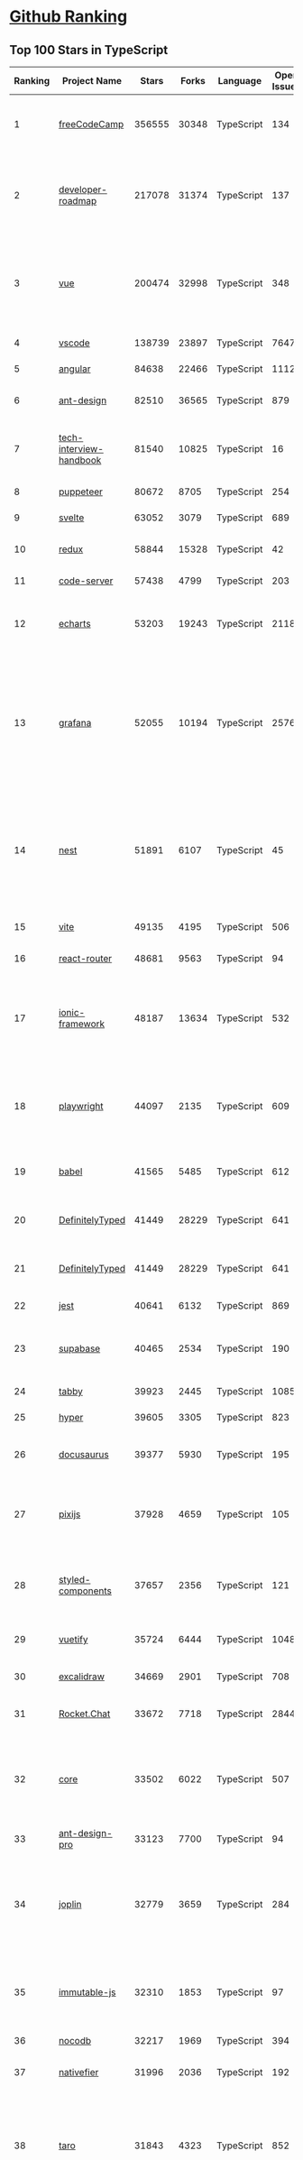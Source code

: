 [Github Ranking](../README.md)
==========

## Top 100 Stars in TypeScript

| Ranking | Project Name | Stars | Forks | Language | Open Issues | Description | Last Commit |
| ------- | ------------ | ----- | ----- | -------- | ----------- | ----------- | ----------- |
| 1 | [freeCodeCamp](https://github.com/freeCodeCamp/freeCodeCamp) | 356555 | 30348 | TypeScript | 134 | freeCodeCamp.org's open-source codebase and curriculum. Learn to code for free. | 2022-11-04T11:28:31Z |
| 2 | [developer-roadmap](https://github.com/kamranahmedse/developer-roadmap) | 217078 | 31374 | TypeScript | 137 | Interactive roadmaps, guides and other educational content to help developers grow in their careers. | 2022-11-04T10:55:43Z |
| 3 | [vue](https://github.com/vuejs/vue) | 200474 | 32998 | TypeScript | 348 | 🖖 Vue.js is a progressive, incrementally-adoptable JavaScript framework for building UI on the web. | 2022-11-04T02:37:10Z |
| 4 | [vscode](https://github.com/microsoft/vscode) | 138739 | 23897 | TypeScript | 7647 | Visual Studio Code | 2022-11-04T12:02:37Z |
| 5 | [angular](https://github.com/angular/angular) | 84638 | 22466 | TypeScript | 1112 | The modern web developer’s platform | 2022-11-04T10:12:45Z |
| 6 | [ant-design](https://github.com/ant-design/ant-design) | 82510 | 36565 | TypeScript | 879 | An enterprise-class UI design language and React UI library | 2022-11-04T12:03:22Z |
| 7 | [tech-interview-handbook](https://github.com/yangshun/tech-interview-handbook) | 81540 | 10825 | TypeScript | 16 | 💯 Curated coding interview preparation materials for busy software engineers | 2022-11-04T11:07:35Z |
| 8 | [puppeteer](https://github.com/puppeteer/puppeteer) | 80672 | 8705 | TypeScript | 254 | Headless Chrome Node.js API | 2022-11-03T16:18:58Z |
| 9 | [svelte](https://github.com/sveltejs/svelte) | 63052 | 3079 | TypeScript | 689 | Cybernetically enhanced web apps | 2022-11-03T08:43:39Z |
| 10 | [redux](https://github.com/reduxjs/redux) | 58844 | 15328 | TypeScript | 42 | Predictable state container for JavaScript apps | 2022-10-29T08:48:15Z |
| 11 | [code-server](https://github.com/coder/code-server) | 57438 | 4799 | TypeScript | 203 | VS Code in the browser | 2022-11-04T04:11:50Z |
| 12 | [echarts](https://github.com/apache/echarts) | 53203 | 19243 | TypeScript | 2118 | Apache ECharts is a powerful, interactive charting and data visualization library for browser | 2022-11-04T08:14:37Z |
| 13 | [grafana](https://github.com/grafana/grafana) | 52055 | 10194 | TypeScript | 2576 | The open and composable observability and data visualization platform. Visualize metrics, logs, and traces from multiple sources like Prometheus, Loki, Elasticsearch, InfluxDB, Postgres and many more.  | 2022-11-04T11:54:07Z |
| 14 | [nest](https://github.com/nestjs/nest) | 51891 | 6107 | TypeScript | 45 | A progressive Node.js framework for building efficient, scalable, and enterprise-grade server-side applications on top of TypeScript & JavaScript (ES6, ES7, ES8) 🚀 | 2022-11-04T07:25:36Z |
| 15 | [vite](https://github.com/vitejs/vite) | 49135 | 4195 | TypeScript | 506 | Next generation frontend tooling. It's fast! | 2022-11-04T11:20:10Z |
| 16 | [react-router](https://github.com/remix-run/react-router) | 48681 | 9563 | TypeScript | 94 | Declarative routing for React | 2022-11-04T12:00:41Z |
| 17 | [ionic-framework](https://github.com/ionic-team/ionic-framework) | 48187 | 13634 | TypeScript | 532 | A powerful cross-platform UI toolkit for building native-quality iOS, Android, and Progressive Web Apps with HTML, CSS, and JavaScript. | 2022-11-04T06:11:31Z |
| 18 | [playwright](https://github.com/microsoft/playwright) | 44097 | 2135 | TypeScript | 609 | Playwright is a framework for Web Testing and Automation. It allows testing Chromium, Firefox and WebKit with a single API.  | 2022-11-04T11:15:59Z |
| 19 | [babel](https://github.com/babel/babel) | 41565 | 5485 | TypeScript | 612 | 🐠 Babel is a compiler for writing next generation JavaScript. | 2022-11-04T09:53:10Z |
| 20 | [DefinitelyTyped](https://github.com/DefinitelyTyped/DefinitelyTyped) | 41449 | 28229 | TypeScript | 641 | The repository for high quality TypeScript type definitions. | 2022-11-04T11:57:05Z |
| 21 | [DefinitelyTyped](https://github.com/DefinitelyTyped/DefinitelyTyped) | 41449 | 28229 | TypeScript | 641 | The repository for high quality TypeScript type definitions. | 2022-11-04T11:57:05Z |
| 22 | [jest](https://github.com/facebook/jest) | 40641 | 6132 | TypeScript | 869 | Delightful JavaScript Testing. | 2022-11-03T12:31:13Z |
| 23 | [supabase](https://github.com/supabase/supabase) | 40465 | 2534 | TypeScript | 190 | The open source Firebase alternative. Follow to stay updated about our public Beta. | 2022-11-04T11:55:48Z |
| 24 | [tabby](https://github.com/Eugeny/tabby) | 39923 | 2445 | TypeScript | 1085 | A terminal for a more modern age | 2022-11-04T04:08:09Z |
| 25 | [hyper](https://github.com/vercel/hyper) | 39605 | 3305 | TypeScript | 823 | A terminal built on web technologies | 2022-10-31T12:33:07Z |
| 26 | [docusaurus](https://github.com/facebook/docusaurus) | 39377 | 5930 | TypeScript | 195 | Easy to maintain open source documentation websites. | 2022-11-04T11:54:20Z |
| 27 | [pixijs](https://github.com/pixijs/pixijs) | 37928 | 4659 | TypeScript | 105 | The HTML5 Creation Engine: Create beautiful digital content with the fastest, most flexible 2D WebGL renderer. | 2022-11-03T18:22:28Z |
| 28 | [styled-components](https://github.com/styled-components/styled-components) | 37657 | 2356 | TypeScript | 121 | Visual primitives for the component age. Use the best bits of ES6 and CSS to style your apps without stress 💅 | 2022-11-02T12:19:54Z |
| 29 | [vuetify](https://github.com/vuetifyjs/vuetify) | 35724 | 6444 | TypeScript | 1048 | 🐉 Material Component Framework for Vue | 2022-11-04T11:32:39Z |
| 30 | [excalidraw](https://github.com/excalidraw/excalidraw) | 34669 | 2901 | TypeScript | 708 | Virtual whiteboard for sketching hand-drawn like diagrams | 2022-11-04T10:36:24Z |
| 31 | [Rocket.Chat](https://github.com/RocketChat/Rocket.Chat) | 33672 | 7718 | TypeScript | 2844 | The communications platform that puts data protection first. | 2022-11-04T11:20:54Z |
| 32 | [core](https://github.com/vuejs/core) | 33502 | 6022 | TypeScript | 507 | 🖖 Vue.js is a progressive, incrementally-adoptable JavaScript framework for building UI on the web. | 2022-11-04T02:08:29Z |
| 33 | [ant-design-pro](https://github.com/ant-design/ant-design-pro) | 33123 | 7700 | TypeScript | 94 | 👨🏻‍💻👩🏻‍💻 Use Ant Design like a Pro! | 2022-11-04T09:39:34Z |
| 34 | [joplin](https://github.com/laurent22/joplin) | 32779 | 3659 | TypeScript | 284 | Joplin - an open source note taking and to-do application with synchronisation capabilities for Windows, macOS, Linux, Android and iOS. | 2022-11-04T11:54:59Z |
| 35 | [immutable-js](https://github.com/immutable-js/immutable-js) | 32310 | 1853 | TypeScript | 97 | Immutable persistent data collections for Javascript which increase efficiency and simplicity. | 2022-09-28T19:20:14Z |
| 36 | [nocodb](https://github.com/nocodb/nocodb) | 32217 | 1969 | TypeScript | 394 | 🔥 🔥 🔥 Open Source Airtable Alternative | 2022-11-04T12:00:28Z |
| 37 | [nativefier](https://github.com/nativefier/nativefier) | 31996 | 2036 | TypeScript | 192 | Make any web page a desktop application | 2022-11-02T18:36:25Z |
| 38 | [taro](https://github.com/NervJS/taro) | 31843 | 4323 | TypeScript | 852 | 开放式跨端跨框架解决方案，支持使用 React/Vue/Nerv 等框架来开发微信/京东/百度/支付宝/字节跳动/ QQ 小程序/H5/React Native 等应用。  https://taro.zone/ | 2022-11-04T10:58:11Z |
| 39 | [react-hook-form](https://github.com/react-hook-form/react-hook-form) | 31515 | 1563 | TypeScript | 0 | 📋 React Hooks for form state management and validation (Web + React Native) | 2022-11-02T22:06:13Z |
| 40 | [query](https://github.com/TanStack/query) | 30844 | 1887 | TypeScript | 21 | 🤖 Powerful asynchronous state management, server-state utilities and data fetching for TS/JS, React, Solid, Svelte and Vue. | 2022-11-04T08:55:07Z |
| 41 | [react-hook-form](https://github.com/react-hook-form/react-hook-form) | 31515 | 1563 | TypeScript | 0 | 📋 React Hooks for form state management and validation (Web + React Native) | 2022-11-02T22:06:13Z |
| 42 | [formik](https://github.com/jaredpalmer/formik) | 31438 | 2604 | TypeScript | 625 | Build forms in React, without the tears 😭  | 2022-10-27T13:51:44Z |
| 43 | [query](https://github.com/TanStack/query) | 30844 | 1887 | TypeScript | 21 | 🤖 Powerful asynchronous state management, server-state utilities and data fetching for TS/JS, React, Solid, Svelte and Vue. | 2022-11-04T08:55:07Z |
| 44 | [date-fns](https://github.com/date-fns/date-fns) | 30216 | 1548 | TypeScript | 361 | ⏳ Modern JavaScript date utility library ⌛️ | 2022-11-04T08:50:13Z |
| 45 | [typeorm](https://github.com/typeorm/typeorm) | 29668 | 5487 | TypeScript | 1727 | ORM for TypeScript and JavaScript (ES7, ES6, ES5). Supports MySQL, PostgreSQL, MariaDB, SQLite, MS SQL Server, Oracle, SAP Hana, WebSQL databases. Works in NodeJS, Browser, Ionic, Cordova and Electron platforms. | 2022-11-04T11:52:02Z |
| 46 | [chakra-ui](https://github.com/chakra-ui/chakra-ui) | 29493 | 2643 | TypeScript | 77 | ⚡️ Simple, Modular & Accessible UI Components for your React Applications | 2022-11-03T11:02:34Z |
| 47 | [graphql-engine](https://github.com/hasura/graphql-engine) | 28567 | 2513 | TypeScript | 1837 | Blazing fast, instant realtime GraphQL APIs on your DB with fine grained access control, also trigger webhooks on database events. | 2022-11-04T11:53:50Z |
| 48 | [rxjs](https://github.com/ReactiveX/rxjs) | 27934 | 2886 | TypeScript | 209 | A reactive programming library for JavaScript | 2022-11-01T20:56:07Z |
| 49 | [html2canvas](https://github.com/niklasvh/html2canvas) | 27011 | 4503 | TypeScript | 793 | Screenshots with JavaScript | 2022-10-28T12:39:09Z |
| 50 | [postcss](https://github.com/postcss/postcss) | 26849 | 1552 | TypeScript | 15 | Transforming styles with JS plugins | 2022-10-23T22:52:37Z |
| 51 | [prisma](https://github.com/prisma/prisma) | 26660 | 952 | TypeScript | 2282 | Next-generation ORM for Node.js & TypeScript \| PostgreSQL, MySQL, MariaDB, SQL Server, SQLite, MongoDB and CockroachDB | 2022-11-04T10:57:47Z |
| 52 | [type-challenges](https://github.com/type-challenges/type-challenges) | 26397 | 2593 | TypeScript | 16418 | Collection of TypeScript type challenges with online judge | 2022-11-03T14:37:07Z |
| 53 | [n8n](https://github.com/n8n-io/n8n) | 26292 | 3081 | TypeScript | 134 | Free and source-available fair-code licensed workflow automation tool. Easily automate tasks across different services. | 2022-11-04T11:49:10Z |
| 54 | [mobx](https://github.com/mobxjs/mobx) | 25843 | 1716 | TypeScript | 15 | Simple, scalable state management. | 2022-11-03T21:09:31Z |
| 55 | [slate](https://github.com/ianstormtaylor/slate) | 25796 | 2920 | TypeScript | 532 | A completely customizable framework for building rich text editors. (Currently in beta.) | 2022-11-02T17:51:36Z |
| 56 | [angular-cli](https://github.com/angular/angular-cli) | 25713 | 12120 | TypeScript | 201 | CLI tool for Angular | 2022-11-04T03:57:31Z |
| 57 | [cheerio](https://github.com/cheeriojs/cheerio) | 25623 | 1575 | TypeScript | 20 | Fast, flexible, and lean implementation of core jQuery designed specifically for the server. | 2022-11-04T03:03:26Z |
| 58 | [react-select](https://github.com/JedWatson/react-select) | 25342 | 3974 | TypeScript | 188 | The Select Component for React.js | 2022-11-04T06:14:37Z |
| 59 | [react-spring](https://github.com/pmndrs/react-spring) | 24377 | 1056 | TypeScript | 67 | ✌️ A spring physics based React animation library | 2022-10-26T08:29:27Z |
| 60 | [etcher](https://github.com/balena-io/etcher) | 24110 | 1749 | TypeScript | 383 | Flash OS images to SD cards & USB drives, safely and easily. | 2022-11-03T21:00:46Z |
| 61 | [etcher](https://github.com/balena-io/etcher) | 24110 | 1749 | TypeScript | 383 | Flash OS images to SD cards & USB drives, safely and easily. | 2022-11-03T21:00:46Z |
| 62 | [ngx-admin](https://github.com/akveo/ngx-admin) | 24002 | 7652 | TypeScript | 392 | Customizable admin dashboard template based on Angular 10+ | 2022-08-12T20:56:10Z |
| 63 | [floating-ui](https://github.com/floating-ui/floating-ui) | 23311 | 1412 | TypeScript | 15 | A low-level toolkit to create floating elements. Tooltips, popovers, dropdowns, and more | 2022-11-01T07:32:53Z |
| 64 | [zustand](https://github.com/pmndrs/zustand) | 23302 | 692 | TypeScript | 19 | 🐻 Bear necessities for state management in React | 2022-11-03T12:59:00Z |
| 65 | [slidev](https://github.com/slidevjs/slidev) | 23168 | 897 | TypeScript | 41 | Presentation Slides for Developers | 2022-10-28T00:46:03Z |
| 66 | [solid](https://github.com/solidjs/solid) | 23158 | 612 | TypeScript | 21 | A declarative, efficient, and flexible JavaScript library for building user interfaces. | 2022-11-03T19:02:09Z |
| 67 | [devtools](https://github.com/vuejs/devtools) | 23070 | 3972 | TypeScript | 408 | ⚙️ Browser devtools extension for debugging Vue.js applications. | 2022-11-01T06:36:54Z |
| 68 | [components](https://github.com/angular/components) | 23058 | 6314 | TypeScript | 1652 | Component infrastructure and Material Design components for Angular | 2022-11-03T21:34:21Z |
| 69 | [react-native-elements](https://github.com/react-native-elements/react-native-elements) | 22960 | 4464 | TypeScript | 28 | Cross-Platform React Native UI Toolkit | 2022-11-03T09:06:38Z |
| 70 | [docz](https://github.com/doczjs/docz) | 22949 | 1483 | TypeScript | 103 | ✍ It has never been so easy to document your things! | 2022-09-23T22:42:47Z |
| 71 | [react-redux](https://github.com/reduxjs/react-redux) | 22431 | 3303 | TypeScript | 11 | Official React bindings for Redux | 2022-11-04T02:40:27Z |
| 72 | [sweetalert](https://github.com/t4t5/sweetalert) | 22141 | 2896 | TypeScript | 156 | A beautiful replacement for JavaScript's "alert" | 2022-05-16T16:54:43Z |
| 73 | [astro](https://github.com/withastro/astro) | 21973 | 1037 | TypeScript | 79 | Build faster websites with Astro's next-gen island architecture 🏝✨ | 2022-11-04T12:02:18Z |
| 74 | [react-navigation](https://github.com/react-navigation/react-navigation) | 21787 | 4785 | TypeScript | 559 | Routing and navigation for your React Native apps | 2022-11-04T12:00:55Z |
| 75 | [NativeScript](https://github.com/NativeScript/NativeScript) | 21742 | 1585 | TypeScript | 913 | ⚡ Empowering JavaScript with native platform APIs. ✨ Best of all worlds (TypeScript, Swift, Objective C, Kotlin, Java). Use what you love ❤️ Angular, Capacitor, Ionic, React, Svelte, Vue and you name it compatible. | 2022-11-04T10:16:54Z |
| 76 | [xstate](https://github.com/statelyai/xstate) | 21653 | 1027 | TypeScript | 172 | State machines and statecharts for the modern web. | 2022-11-03T22:29:03Z |
| 77 | [react-starter-kit](https://github.com/kriasoft/react-starter-kit) | 21561 | 4130 | TypeScript | 1 | The web's most popular Jamstack front-end template (boilerplate) for building web applications with React | 2022-10-21T10:50:56Z |
| 78 | [windows95](https://github.com/felixrieseberg/windows95) | 21554 | 1260 | TypeScript | 124 | 💩🚀 Windows 95 in Electron. Runs on macOS, Linux, and Windows. | 2022-10-29T00:24:13Z |
| 79 | [coc.nvim](https://github.com/neoclide/coc.nvim) | 21537 | 885 | TypeScript | 18 | Nodejs extension host for vim & neovim, load extensions like VSCode and host language servers. | 2022-11-04T11:00:35Z |
| 80 | [github1s](https://github.com/conwnet/github1s) | 21346 | 745 | TypeScript | 52 | One second to read GitHub code with VS Code. | 2022-11-02T11:27:32Z |
| 81 | [graphql-js](https://github.com/graphql/graphql-js) | 19140 | 2046 | TypeScript | 134 | A reference implementation of GraphQL for JavaScript | 2022-11-04T11:22:05Z |
| 82 | [jsoncrack.com](https://github.com/AykutSarac/jsoncrack.com) | 18848 | 908 | TypeScript | 31 | 🔮 Seamlessly visualize your JSON data instantly into graphs; paste, import or fetch! | 2022-11-03T22:42:10Z |
| 83 | [redoc](https://github.com/Redocly/redoc) | 18807 | 2045 | TypeScript | 369 | 📘  OpenAPI/Swagger-generated API Reference Documentation | 2022-10-31T18:46:02Z |
| 84 | [reselect](https://github.com/reduxjs/reselect) | 18772 | 694 | TypeScript | 16 | Selector library for Redux | 2022-11-04T01:45:50Z |
| 85 | [Babylon.js](https://github.com/BabylonJS/Babylon.js) | 18697 | 2952 | TypeScript | 94 | Babylon.js is a powerful, beautiful, simple, and open game and rendering engine packed into a friendly JavaScript framework. | 2022-11-04T01:53:28Z |
| 86 | [PicGo](https://github.com/Molunerfinn/PicGo) | 18575 | 1933 | TypeScript | 18 | :rocket:A simple & beautiful tool for pictures uploading built by vue-cli-electron-builder | 2022-10-31T11:02:48Z |
| 87 | [wenyan](https://github.com/wenyan-lang/wenyan) | 18550 | 1080 | TypeScript | 177 | 文言文編程語言 A programming language for the ancient Chinese. | 2022-07-20T19:05:27Z |
| 88 | [NativeBase](https://github.com/GeekyAnts/NativeBase) | 18533 | 2295 | TypeScript | 122 | Mobile-first, accessible components for React Native & Web to build consistent UI across Android, iOS and Web. | 2022-11-04T04:48:22Z |
| 89 | [react-dnd](https://github.com/react-dnd/react-dnd) | 18423 | 1882 | TypeScript | 347 | Drag and Drop for React | 2022-10-21T12:00:20Z |
| 90 | [SwitchHosts](https://github.com/oldj/SwitchHosts) | 18412 | 2093 | TypeScript | 322 | Switch hosts quickly! | 2022-10-19T02:04:40Z |
| 91 | [rxdb](https://github.com/pubkey/rxdb) | 18348 | 917 | TypeScript | 0 | A fast, offline-first, reactive database for JavaScript Applications | 2022-11-04T07:31:49Z |
| 92 | [apollo-client](https://github.com/apollographql/apollo-client) | 18202 | 2491 | TypeScript | 643 | :rocket:  A fully-featured, production ready caching GraphQL client for every UI framework and GraphQL server. | 2022-11-03T20:42:47Z |
| 93 | [directus](https://github.com/directus/directus) | 18159 | 2157 | TypeScript | 183 | The Modern Data Stack 🐰 — Directus is an instant REST+GraphQL API and intuitive no-code data collaboration app for any SQL database. | 2022-11-04T10:26:54Z |
| 94 | [kibana](https://github.com/elastic/kibana) | 17977 | 7488 | TypeScript | 9195 | Your window into the Elastic Stack | 2022-11-04T12:03:00Z |
| 95 | [fingerprintjs](https://github.com/fingerprintjs/fingerprintjs) | 17789 | 2025 | TypeScript | 18 | Browser fingerprinting library with the highest accuracy and stability. | 2022-11-04T10:53:40Z |
| 96 | [squoosh](https://github.com/GoogleChromeLabs/squoosh) | 17728 | 1217 | TypeScript | 182 | Make images smaller using best-in-class codecs, right in the browser. | 2022-09-19T13:29:52Z |
| 97 | [theia](https://github.com/eclipse-theia/theia) | 17548 | 2261 | TypeScript | 1348 | Eclipse Theia is a cloud & desktop IDE framework implemented in TypeScript. | 2022-11-03T20:39:04Z |
| 98 | [headlessui](https://github.com/tailwindlabs/headlessui) | 17462 | 688 | TypeScript | 14 | Completely unstyled, fully accessible UI components, designed to integrate beautifully with Tailwind CSS. | 2022-11-03T15:22:25Z |
| 99 | [redux-thunk](https://github.com/reduxjs/redux-thunk) | 17395 | 1060 | TypeScript | 1 | Thunk middleware for Redux | 2022-11-04T01:58:38Z |
| 100 | [outline](https://github.com/outline/outline) | 17221 | 1476 | TypeScript | 92 | The fastest wiki and knowledge base for growing teams. Beautiful, realtime, feature rich, and markdown compatible. | 2022-11-04T01:39:25Z |

